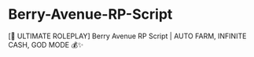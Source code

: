 # Berry-Avenue-RP-Script
[🏡 ULTIMATE ROLEPLAY] Berry Avenue RP Script | AUTO FARM, INFINITE CASH, GOD MODE 💰✨

